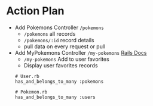 # Action Plan

- Add Pokemons Controller `/pokemons`
  - `/pokemons` all records
  - `/pokemons/:id` record details
  - pull data on every request or pull 
- Add MyPokemons Controller `/my-pokemons` [Rails Docs](https://guides.rubyonrails.org/association_basics.html#the-has-and-belongs-to-many-association)
  - `/my-pokemons` Add to user favorites
  - Display user favorites records
   ```
  # User.rb
  has_and_belongs_to_many :pokemons
    
  # Pokemon.rb
  has_and_belongs_to_many :users
  ```
